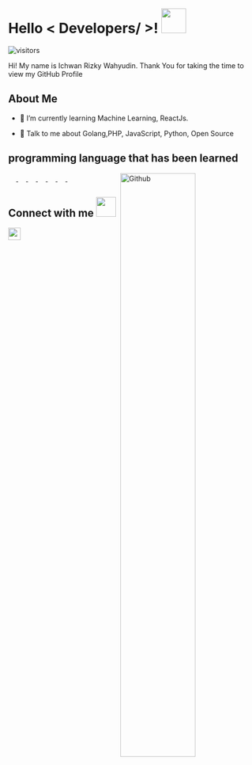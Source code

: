<h1> Hello < Developers/ >! <img src = "https://raw.githubusercontent.com/rahulbanerjee26/githubProfileReadmeGenerator/main/gifs/wave.gif" width = 50px height='50px'> </h1>
<p align='center'>

![visitors](https://visitor-badge.glitch.me/badge?page_id=Irizkyw.Irizkyw)

</p>
<div size='20px'> Hi! My name is Ichwan Rizky Wahyudin. Thank You for taking the time to view my GitHub Profile
</div>
 
 <h2> About Me</h2>

- 🌱 I’m currently learning Machine Learning, ReactJs.  

- 💬 Talk to me about Golang,PHP, JavaScript, Python, Open Source 

<h2> programming language that has been learned <img src = "https://raw.githubusercontent.com/rahulbanerjee26/githubProfileReadmeGenerator/main/gifs/code.gif" width = 8px height=8px> </h2>
<a href= https://github.com/Irizkyw?tab=repositories&q=&type=&language=python&sort= > <img width ='16px' height='16px' src ='https://raw.githubusercontent.com/rahulbanerjee26/githubAboutMeGenerator/main/icons/python.svg'> </a>
<a href= https://github.com/Irizkyw?tab=repositories&q=&type=&language=reactjs&sort= > <img width ='16px' height='16px' src ='https://raw.githubusercontent.com/rahulbanerjee26/githubAboutMeGenerator/main/icons/reactjs.svg'> </a>
<a href= https://github.com/Irizkyw?tab=repositories&q=&type=&language=javascript&sort= > <img width ='16px' height='16px' src ='https://raw.githubusercontent.com/rahulbanerjee26/githubAboutMeGenerator/main/icons/javascript.svg'> </a>
<a href= https://github.com/Irizkyw?tab=repositories&q=&type=&language=c&sort= > <img width ='16px' height='16px' src ='https://raw.githubusercontent.com/rahulbanerjee26/githubAboutMeGenerator/main/icons/c.svg'> </a>
<a href= https://github.com/Irizkyw?tab=repositories&q=&type=&language=cpp&sort= > <img width ='16px' height='16px' src ='https://raw.githubusercontent.com/rahulbanerjee26/githubAboutMeGenerator/main/icons/cpp.svg'> </a>
<a href= https://github.com/Irizkyw?tab=repositories&q=&type=&language=sqlite&sort= > <img width ='16px' height='16px' src ='https://raw.githubusercontent.com/rahulbanerjee26/githubAboutMeGenerator/main/icons/sqlite.svg'> </a>
<a href= https://github.com/Irizkyw?tab=repositories&q=&type=&language=csharp&sort= > <img width ='16px' height='16px' src ='https://raw.githubusercontent.com/rahulbanerjee26/githubAboutMeGenerator/main/icons/csharp.svg'> </a>

 
<img width="55%" align="right" alt="Github" src="https://raw.githubusercontent.com/rahulbanerjee26/githubProfileReadmeGenerator/47a1a7b035154ce002fffc42e803b6ca8acbc4f3/gifs/git-header.svg" />

<h2> Connect with me <img src='https://raw.githubusercontent.com/rahulbanerjee26/githubProfileReadmeGenerator/main/gifs/handShake.gif' width="40px" height=40px> </h2>
<a href = 'https://www.github.com/Irizkyw'> <img width = '25px' align= 'center' src="https://raw.githubusercontent.com/rahulbanerjee26/githubAboutMeGenerator/main/icons/github.svg"/></a> 
